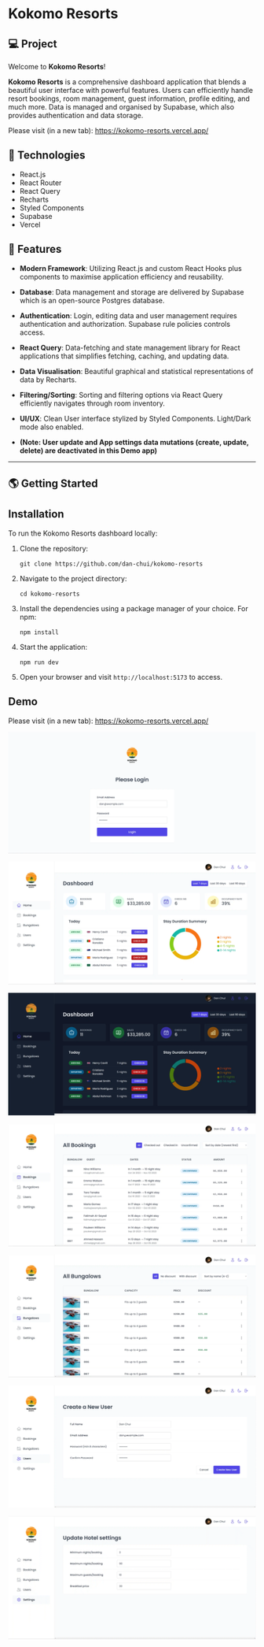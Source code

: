 # Kokomo Resorts

## 💻 Project
Welcome to **Kokomo Resorts**!

**Kokomo Resorts** is a comprehensive dashboard application that blends a beautiful user interface with powerful features. Users can efficiently handle resort bookings, room management, guest information, profile editing, and much more. Data is managed and organised by Supabase, which also provides authentication and data storage.

Please visit (in a new tab): https://kokomo-resorts.vercel.app/

## 🚀 Technologies

- React.js
- React Router
- React Query
- Recharts
- Styled Components
- Supabase
- Vercel

## 💫 Features

- **Modern Framework**: Utilizing React.js and custom React Hooks plus components to maximise application efficiency and reusability.

- **Database**: Data management and storage are delivered by Supabase which is an open-source Postgres database.

- **Authentication**: Login, editing data and user management requires authentication and authorization. Supabase rule policies controls access.

- **React Query**: Data-fetching and state management library for React applications that simplifies fetching, caching, and updating data.

- **Data Visualisation**: Beautiful graphical and statistical representations of data by Recharts.

- **Filtering/Sorting**: Sorting and filtering options via React Query efficiently navigates through room inventory.

- **UI/UX**: Clean User interface stylized by Styled Components. Light/Dark mode also enabled.

- **(Note: User update and App settings data mutations (create, update, delete) are deactivated in this Demo app)**

---

## 🌎 Getting Started

## Installation

To run the Kokomo Resorts dashboard locally:

1. Clone the repository:

   ```
   git clone https://github.com/dan-chui/kokomo-resorts
   ```

2. Navigate to the project directory:

   ```
   cd kokomo-resorts
   ```

3. Install the dependencies using a package manager of your choice. For npm:

   ```
   npm install
   ```

4. Start the application:

   ```
   npm run dev
   ```

5. Open your browser and visit `http://localhost:5173` to access.


## Demo

Please visit (in a new tab): https://kokomo-resorts.vercel.app/

![](/public/screenshot1.webp)

![](/public/screenshot2.webp)

![](/public/screenshot3.webp)

![](/public/screenshot4.webp)

![](/public/screenshot5.webp)

![](/public/screenshot6.webp)

![](/public/screenshot7.webp)
